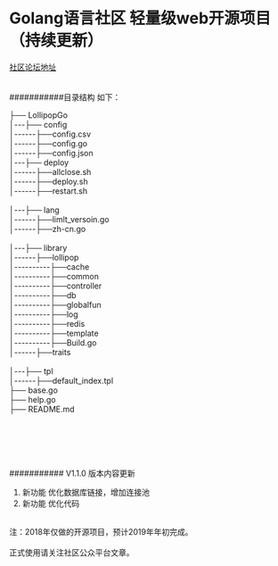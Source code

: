 Golang语言社区  轻量级web开源项目 （持续更新）<br>
============================================
[社区论坛地址](http://www.Golang.LTD "悬停显示") 
<br>
<br>
<br>
###########目录结构 如下：
<br>

├── LollipopGo<br>
│---├── config<br>
│------├──config.csv<br>
│------├──config.go<br>
│------├──config.json<br>
│---├── deploy<br>
│------├──allclose.sh<br>
│------├──deploy.sh<br>
│------├──restart.sh  <br>             
│---├── lang<br>
│------├──limlt_versoin.go<br>
│------├──zh-cn.go<br>        
│---├── library<br>
│------├──lollipop<br>
│----------├──cache<br>
│----------├──common<br>
│----------├──controller<br>
│----------├──db<br>
│----------├──globalfun<br>
│----------├──log<br>
│----------├──redis<br>
│----------├──template<br>
│----------├──Build.go<br>
│------├──traits<br>              
│---├── tpl<br>
│------├──default_index.tpl<br>
├── base.go<br>
├── help.go<br>
├── README.md<br>

<br>
<br>
<br>
<br>

########### V1.1.0 版本内容更新
1. 新功能	 优化数据库链接，增加连接池
2. 新功能	 优化代码

<br>
注：2018年仅做的开源项目，预计2019年年初完成。<br>  

<br>  
正式使用请关注社区公众平台文章。<br>

